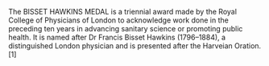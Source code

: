 The BISSET HAWKINS MEDAL is a triennial award made by the Royal College of Physicians of London to acknowledge work done in the preceding ten years in advancing sanitary science or promoting public health. It is named after Dr Francis Bisset Hawkins (1796–1884), a distinguished London physician and is presented after the Harveian Oration.[1]
